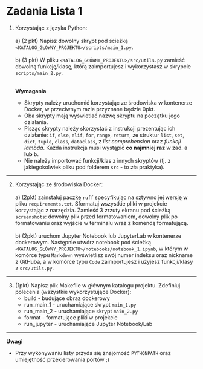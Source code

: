 # Zadania Lista 1

1. Korzystając z języka Python:
    <br><br>
    a) (2 pkt) Napisz dowolny skrypt pod ścieżką `<KATALOG_GŁÓWNY_PROJEKTU>/scripts/main_1.py`.
    <br><br>
    b) (3 pkt) W pliku `<KATALOG_GŁÓWNY_PROJEKTU>/src/utils.py` zamieść dowolną funkcję/klasę, którą zaimportujesz i wykorzystasz w skrypcie `scripts/main_2.py`.
    <br><br>
    
    **Wymagania**

   - Skrypty należy uruchomić korzystając ze środowiska w kontenerze Docker, w przeciwnym razie przyznane będzie 0pkt.
   - Oba skrypty mają wyświetlać nazwę skryptu na początku jego działania.
   - Pisząc skrypty należy skorzystać z instrukcji prezentując ich działanie: `if`, `else`, `elif`, `for`, `range`, `return`, ze struktur `list`, `set`, `dict`, `tuple`, `class`, `dataclass`, z *list comprehension* oraz *funkcji lambda*. Każda instrukcja musi wystąpić **co najmniej raz** w zad. a **lub** b.
   - Nie należy importować funkcji/klas z innych skryptów (tj. z jakiegokolwiek pliku pod folderem `src` - to zła praktyka).

---
2. Korzystając ze środowiska Docker:
    <br><br>
    a) (2pkt) zainstaluj paczkę `ruff` specyfikując na sztywno jej wersję w pliku `requirements.txt`. Sformatuj wszystkie pliki w projekcie korzystając z narzędzia. Zamieść 3 zrzuty ekranu pod ścieżką `screenshots`: dowolny plik przed formatowaniem, dowolny plik po formatowaniu oraz wyjście w terminalu wraz z komendą formatującą. 
    <br><br>
    b) (2pkt) uruchom Jupyter Notebook lub JupyterLab w kontenerze dockerowym. Następnie utwórz notebook pod ścieżką `<KATALOG_GŁÓWNY_PROJEKTU>/notebooks/notebook_1.ipynb`, w którym w komórce typu `Markdown` wyświetlisz swój numer indeksu oraz nickname z GitHuba, a w komórce typu `Code` zaimportujesz i użyjesz funkcji/klasy z `src/utils.py`.

---
3. (1pkt) Napisz plik Makefile w głównym katalogu projektu. Zdefiniuj polecenia (wszystkie wykorzystujące Docker):
    * build - budujące obraz dockerowy
    * run_main_1 - uruchamiające skrypt `main_1.py` 
    * run_main_2 - uruchamiające skrypt `main_2.py` 
    * format - formatujące pliki w projekcie
    * run_jupyter - uruchamiające Jupyter Notebook/Lab 
   
---
**Uwagi**
- Przy wykonywaniu listy przyda się znajomość `PYTHONPATH` oraz umiejętność przekierowania portów ;)
